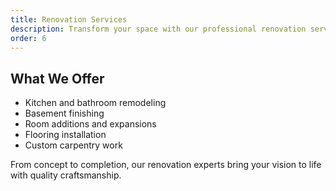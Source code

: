 ```yaml
---
title: Renovation Services
description: Transform your space with our professional renovation services.
order: 6
---
```


## What We Offer

- Kitchen and bathroom remodeling
- Basement finishing
- Room additions and expansions
- Flooring installation
- Custom carpentry work

From concept to completion, our renovation experts bring your vision to life with quality craftsmanship.
